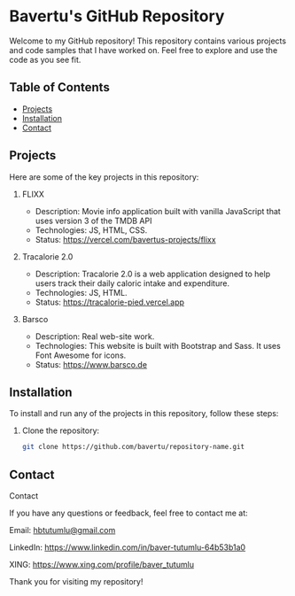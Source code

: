 # Bavertu's GitHub Repository

Welcome to my GitHub repository! This repository contains various projects and code samples that I have worked on. Feel free to explore and use the code as you see fit.

## Table of Contents

- [Projects](#projects)
- [Installation](#installation)
- [Contact](#contact)

## Projects

Here are some of the key projects in this repository:

1. FLIXX
   - Description: Movie info application built with vanilla JavaScript that uses version 3 of the TMDB API
   - Technologies: JS, HTML, CSS.
   - Status: https://vercel.com/bavertus-projects/flixx

2. Tracalorie 2.0
   - Description: Tracalorie 2.0 is a web application designed to help users track their daily caloric intake and expenditure.
   - Technologies: JS, HTML.
   - Status: https://tracalorie-pied.vercel.app

3. Barsco
   - Description: Real web-site work.
   - Technologies: This website is built with Bootstrap and Sass. It uses Font Awesome for icons.
   - Status: https://www.barsco.de

## Installation

To install and run any of the projects in this repository, follow these steps:

1. Clone the repository:
   ```sh
   git clone https://github.com/bavertu/repository-name.git

## Contact
Contact

If you have any questions or feedback, feel free to contact me at:

Email: hbtutumlu@gmail.com

LinkedIn: https://www.linkedin.com/in/baver-tutumlu-64b53b1a0

XING: https://www.xing.com/profile/baver_tutumlu

Thank you for visiting my repository!
